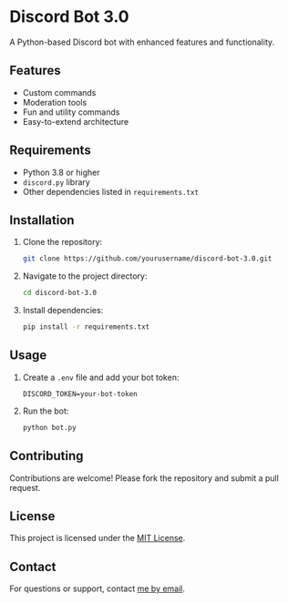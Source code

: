 # Discord Bot 3.0

A Python-based Discord bot with enhanced features and functionality.

## Features

- Custom commands
- Moderation tools
- Fun and utility commands
- Easy-to-extend architecture

## Requirements

- Python 3.8 or higher
- `discord.py` library
- Other dependencies listed in `requirements.txt`

## Installation

1. Clone the repository:
    ```bash
    git clone https://github.com/yourusername/discord-bot-3.0.git
    ```
2. Navigate to the project directory:
    ```bash
    cd discord-bot-3.0
    ```
3. Install dependencies:
    ```bash
    pip install -r requirements.txt
    ```

## Usage

1. Create a `.env` file and add your bot token:
    ```
    DISCORD_TOKEN=your-bot-token
    ```
2. Run the bot:
    ```bash
    python bot.py
    ```

## Contributing

Contributions are welcome! Please fork the repository and submit a pull request.

## License

This project is licensed under the [MIT License](LICENSE).

## Contact

For questions or support, contact [me by email](mailto:luke.scarlatescu@gmail.com).